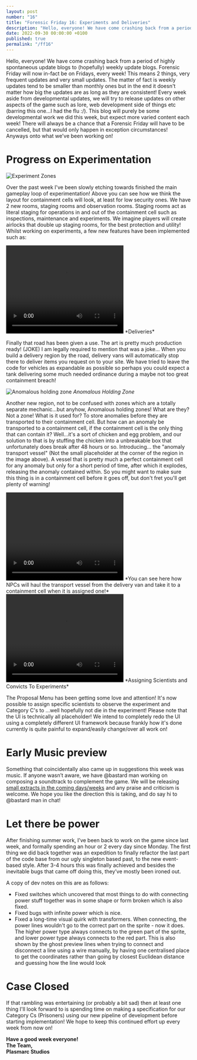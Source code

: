 ```yaml
---
layout: post
number: "16"
title: "Forensic Friday 16: Experiments and Deliveries"
description: "Hello, everyone! We have come crashing back from a period of highly spontaneous update blogs to (hopefully) weekly update blogs. Forensic Friday will now in-fact be on Fridays, every week! This means 2 things, very frequent updates and very small updates. The matter of fact is weekly updates tend to be smaller than monthly ones but in the end it doesn't matter how big the updates are as long as they are consistent! Every week aside from developmental updates, we will try to release updates on other aspects of the game such as lore, web development side of things etc (barring this one...I had the flu :/). This blog will purely be some developmental work we did this week, but expect more varied content each week! There will always be a chance that a Forensic Friday will have to be cancelled, but that would only happen in exception circumstances! Anyways onto what we've been working on!"
date: 2022-09-30 00:00:00 +0100
published: true
permalink: "/ff16"
---
```


Hello, everyone! We have come crashing back from a period of highly spontaneous update blogs to (hopefully) weekly update blogs. Forensic Friday will now in-fact be on Fridays, every week! This means 2 things, very frequent updates and very small updates. The matter of fact is weekly updates tend to be smaller than monthly ones but in the end it doesn't matter how big the updates are as long as they are consistent! Every week aside from developmental updates, we will try to release updates on other aspects of the game such as lore, web development side of things etc (barring this one...I had the flu :/). This blog will purely be some developmental work we did this week, but expect more varied content each week! There will always be a chance that a Forensic Friday will have to be cancelled, but that would only happen in exception circumstances! Anyways onto what we've been working on!

# Progress on Experimentation

![Experiment Zones](./forensic-friday-media/ff16/experiment-zones.png)

Over the past week I've been slowly etching towards finished the main gameplay loop of experimentation! Above you can see how we think the layout for containment cells will look, at least for low security ones. We have 2 new rooms, staging rooms and observation rooms. Staging rooms act as literal staging for operations in and out of the containment cell such as inspections, maintenance and experiments. We imagine players will create airlocks that double up staging rooms, for the best protection and utility! Whilst working on experiments, a few new features have been implemented such as:

<video width="320" height="240" controls>
<source src="./forensic-friday-media/ff16/delivery.mp4" type="video/mp4">
Your browser does not support the video tag.
</video>
*Deliveries*

Finally that road has been given a use. The art is pretty much production ready! (JOKE) I am legally required to mention that was a joke... When you build a delivery region by the road, delivery vans will automatically stop there to deliver items you request on to your site. We have tried to leave the code for vehicles as expandable as possible so perhaps you could expect a tank delivering some much needed ordinance during a maybe not too great containment breach!

![Anomalous holding zone](./forensic-friday-media/ff16/zone.png)
*Anomalous Holding Zone*

Another new region, not to be confused with zones which are a totally separate mechanic...but anyhow, Anomalous holding zones! What are they? Not a zone! What is it used for? To store anomalies before they are transported to their containment cell. But how can an anomaly be transported to a containment cell, if the containment cell is the only thing that can contain it? Well...it's a sort of chicken and egg problem, and our solution to that is by stuffing the chicken into a unbreakable box that unfortunately does break after 48 hours or so. Introducing... the "anomaly transport vessel" (Not the small placeholder at the corner of the region in the image above). A vessel that is pretty much a perfect containment cell for any anomaly but only for a short period of time, after which it explodes, releasing the anomaly contained within. So you might want to make sure this thing is in a containment cell before it goes off, but don't fret you'll get plenty of warning!

<video width="320" height="240" controls>
<source src="./forensic-friday-media/ff16/delivery3.mp4" type="video/mp4">
Your browser does not support the video tag.
</video>
*You can see here how NPCs will haul the transport vessel from the delivery van and take it to a containment cell when it is assigned one!*

<video width="320" height="240" controls>
<source src="./forensic-friday-media/ff16/select2.mp4" type="video/mp4">
Your browser does not support the video tag.
</video>
*Assigning Scientists and Convicts To Experiments*

The Proposal Menu has been getting some love and attention! It's now possible to assign specific scientists to observe the experiment and Category C's to ...well hopefully not die in the experiment! Please note that the UI is technically all placeholder! We intend to completely redo the UI using a completely different UI framework because frankly how it's done currently is quite painful to expand/easily change/over all work on!

# Early Music preview

Something that coincidentally also came up in ⁠suggestions this week was music. If anyone wasn’t aware, we have @bastard man  working on composing a soundtrack to complement the game. We will be releasing [small extracts in the coming days/weeks](/ff18#music) and any praise and criticism is welcome. We hope you like the direction this is taking, and do say hi to @bastard man in chat!

# Let there be power

After finishing summer work, I’ve been back to work on the game since last week, and formally spending an hour or 2 every day since Monday. The first thing we did back together was an expedition to finally refactor the last part of the code base from our ugly singleton based past, to the new event-based style. After 3-4 hours this was finally achieved and besides the inevitable bugs that came off doing this, they’ve mostly been ironed out.

A copy of dev notes on this are as follows:

- Fixed switches which uncovered that most things to do with connecting power stuff together was in some shape or form broken which is also fixed. 
- Fixed bugs with infinite power which is nice.
- Fixed a long-time visual quirk with transformers. When connecting, the power lines wouldn't go to the correct part on the sprite - now it does. The higher power type always connects to the green part of the sprite, and lower power type always connects to the red part. This is also shown by the ghost preview lines when trying to connect and disconnect a line using a wire manually, by having one centralised place to get the coordinates rather than going by closest Euclidean distance and guessing how the line would look

# Case Closed

If that rambling was entertaining (or probably a bit sad) then at least one thing I'll look forward to is spending time on making a specification for our Category Cs (Prisoners) using our new pipeline of development before starting implementation! We hope to keep this continued effort up every week from now on!

**Have a good week everyone!**\
**The Team,**\
**Plasmarc Studios**